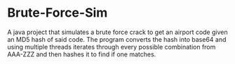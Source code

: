 # Brute-Force-Sim
A java project that simulates a brute force crack to get an airport code given an MD5 hash of said code. The program converts the hash into base64 and using multiple threads iterates through every possible combination from AAA-ZZZ and then hashes it to find if one matches.
